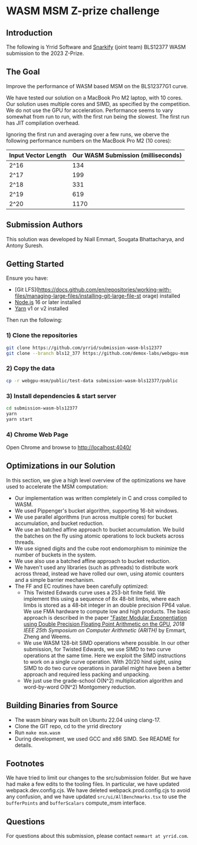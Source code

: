# WASM MSM Z-prize challenge

## Introduction

The following is Yrrid Software and [Snarkify](https://snarkify.io/) (joint team) BLS12377 WASM submission to the 2023 Z-Prize.

## The Goal

Improve the performance of WASM based MSM on the BLS12377G1 curve.

We have tested our solution on a MacBook Pro M2 laptop, with 10 cores.  Our solution uses multiple cores and
SIMD, as specified by the competition.  We do not use the GPU for acceleration.  Performance seems
to vary somewhat from run to run, with the first run being the slowest.  The first run has JIT compilation overhead.
 
Ignoring the first run and averaging over a few runs, we oberve the following performance numbers on the MacBook Pro M2
(10 cores):

|Input Vector Length | Our WASM Submission (milliseconds) | 
| --- | --- |
| 2^16 | 134 |
| 2^17 | 199 |
| 2^18 | 331 | 
| 2^19 | 619 | 
| 2^20 | 1170 | 

## Submission Authors

This solution was developed by Niall Emmart, Sougata Bhattacharya, and Antony Suresh.  

## Getting Started

Ensure you have:

- [Git LFS](https://docs.github.com/en/repositories/working-with-files/managing-large-files/installing-git-large-file-st
orage)  installed
- [Node.js](https://nodejs.org) 16 or later installed
- [Yarn](https://yarnpkg.com) v1 or v2 installed

Then run the following:

### 1) Clone the repositories

```bash
git clone https://github.com/yrrid/submission-wasm-bls12377
git clone --branch bls12_377 https://github.com/demox-labs/webgpu-msm
```

### 2) Copy the data

```bash
cp -r webgpu-msm/public/test-data submission-wasm-bls12377/public
```

### 3) Install dependencies & start server

```bash
cd submission-wasm-bls12377
yarn
yarn start
```

### 4) Chrome Web Page

Open Chrome and browse to [http://localhost:4040/](http://localhost:4040/)

## Optimizations in our Solution

In this section, we give a high level overview of the optimizations we have used to accelerate the MSM computation:

-  Our implementation was written completely in C and cross compiled to WASM.
-  We used Pippenger's bucket algorithm, supporting  16-bit windows.
-  We use parallel algorithms (run across multiple cores) for bucket accumulation, and bucket reduction.
-  We use an batched affine approach to bucket accumulation.  We build the batches on the fly using atomic
   operations to lock buckets across threads.
-  We use signed digits and the cube root endomorphism to minimize the number of buckets in the system.
-  We use also use a batched affine approach to bucket reduction.
-  We haven't used any libraries (such as pthreads) to distribute work across thread, instead we have rolled our
   own, using atomic counters and a simple barrier mechanism.  
-  The FF and EC routines have been carefully optimized:
   - This Twisted Edwards curve uses a 253-bit finite field.  We implement this using a sequence
     of 8x 48-bit limbs, where each limbs is stored as a 48-bit integer in an double precision
     FP64 value.   We use FMA hardware to compute low and high products.  The basic approach
     is described in the paper ["Faster Modular Exponentiation using Double Precision Floating
     Point Arithmetic on the GPU](http://www.acsel-lab.com/arithmetic/arith25/pdf/17.pdf), 
     *2018 IEEE 25th Symposium on Computer Arithmetic (ARITH)* by Emmart, Zheng and Weems.
   - We use WASM 128-bit SIMD operations where possible.  In our other submission, for Twisted Edwards, we use
     SIMD to two curve operations at the same time.  Here we exploit the SIMD instructions to work on a single
     curve operation.   With 20/20 hind sight, using SIMD to do two curve operations in parallel might have been
     a better approach and required less packing and unpacking.
   - We just use the grade-school O(N^2) multiplication algorithm and word-by-word O(N^2) Montgomery
     reduction.

## Building Binaries from Source

- The wasm binary was built on Ubuntu 22.04 using clang-17.
- Clone the GIT repo, cd to the yrrid directory
- Run `make msm.wasm` 
- During development, we used GCC and x86 SIMD.  See README for details.

## Footnotes

We have tried to limit our changes to the src/submission folder.  But we have had make a few edits
to the tooling files.  In particular, we have updated webpack.dev.config.cjs.  We have deleted 
webpack.prod.config.cjs to avoid any confusion, and we have updated `src/ui/AllBenchmarks.tsx`
to use the `bufferPoints` and `bufferScalars` compute_msm interface.

## Questions

For questions about this submission, please contact `nemmart at yrrid.com`.
